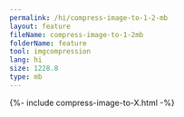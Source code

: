```yaml
---
permalink: /hi/compress-image-to-1-2-mb
layout: feature
fileName: compress-image-to-1-2mb
folderName: feature
tool: imgcompression
lang: hi
size: 1228.8
type: mb
---
```


{%- include compress-image-to-X.html -%}
